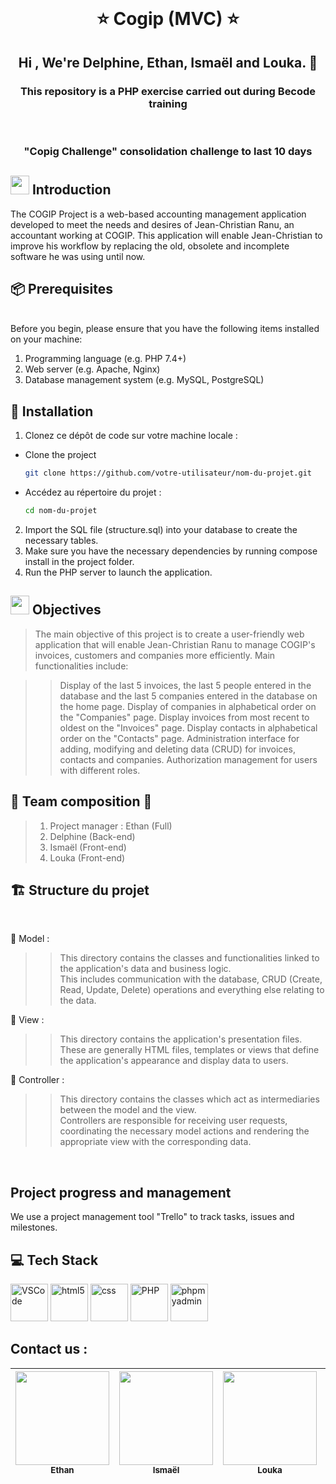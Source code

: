 <br>
<h1 align="center">⭐️ Cogip (MVC) ⭐️</h1>

<h2 align="center">Hi , We're Delphine, Ethan, Ismaël and Louka.  👋</h2>

<h3 align="center">This repository is a PHP exercise carried out during Becode training  </h3> <br>
<h3 align="center">"Copig Challenge" consolidation challenge to last 10 days</h3>
<h2 align="left"><img src="https://github.com/Ethanosaure/Cogip_Challenge/blob/main/public/assets/img/Introduction.jpg" height="30" width="30" /> Introduction</h2>

The COGIP Project is a web-based accounting management application developed to meet the needs and desires of Jean-Christian Ranu, an accountant working at COGIP. This application will enable Jean-Christian to improve his workflow by replacing the old, obsolete and incomplete software he was using until now.

<h2 align="left">📦 Prerequisites</h2> 
<br>
Before you begin, please ensure that you have the following items installed on your machine:

1. Programming language (e.g. PHP 7.4+)
2. Web server (e.g. Apache, Nginx)
3. Database management system (e.g. MySQL, PostgreSQL)

<h2 align="left">🚀 Installation</h2>

1. Clonez ce dépôt de code sur votre machine locale :

- Clone the project
  ```sh
  git clone https://github.com/votre-utilisateur/nom-du-projet.git
  ```
- Accédez au répertoire du projet :
  ```sh
  cd nom-du-projet
  ```

2. Import the SQL file (structure.sql) into your database to create the necessary tables.
3. Make sure you have the necessary dependencies by running compose install in the project folder.
4. Run the PHP server to launch the application.

<h2 align="left"><img src="https://github.com/Ethanosaure/Cogip_Challenge/blob/main/public/assets/img/Objective.jpg" height="30" width="30"> Objectives </h2>

> The main objective of this project is to create a user-friendly web application that will enable Jean-Christian Ranu to manage COGIP's invoices, customers and companies more efficiently. Main functionalities include:

> > Display of the last 5 invoices, the last 5 people entered in the database and the last 5 companies entered in the database on the home page.
> > Display of companies in alphabetical order on the "Companies" page.
> > Display invoices from most recent to oldest on the "Invoices" page.
> > Display contacts in alphabetical order on the "Contacts" page.
> > Administration interface for adding, modifying and deleting data (CRUD) for invoices, contacts and companies.
> > Authorization management for users with different roles.

<h2 align="left">🎉 Team composition 🎉</h2>

> 1.  Project manager : Ethan (Full)
> 2.  Delphine (Back-end)
> 3.  Ismaël (Front-end)
> 4.  Louka (Front-end)

<h2 align="left">🏗️ Structure du projet</h2>
<br>

📝 Model : <br>

> > This directory contains the classes and functionalities linked to the application's data and business logic. <br>This includes communication with the database, CRUD (Create, Read, Update, Delete) operations and everything else relating to the data.<br>

📝 View : <br>

> > This directory contains the application's presentation files. <br>These are generally HTML files, templates or views that define the application's appearance and display data to users.<br>

📝 Controller : <br>

> > This directory contains the classes which act as intermediaries between the model and the view. <br>Controllers are responsible for receiving user requests, coordinating the necessary model actions and rendering the appropriate view with the corresponding data.<br>

<br>
<h2 align="left">Project progress and management</h2>
We use a project management tool "Trello" to track tasks, issues and milestones.

<h2 align="left">💻 Tech Stack</h2>

<p align='left'>
  
<img src="https://skillicons.dev/icons?i=vscode" alt="VSCode" height="60" width="60" />

<img src="https://skillicons.dev/icons?i=html" alt="html5" height="60" width="60" />

<img src="https://skillicons.dev/icons?i=css" alt="css" height="60" width="60" />

<img src="https://skillicons.dev/icons?i=php" alt="PHP" height="60" width="60" />

<img src="" alt="phpmyadmin" height="60" width="60" />

</p>

<h2 align="left"> Contact us : </h2>

| <a href="https://www.linkedin.com/in/ethan-dias-marques/" target="_blank"><img src="https://github.com/Ethanosaure/Cogip_Challenge/blob/main/public/assets/img/Ethan.jpg" width="150px;" valign="top"></a><br /><sub><b>Ethan</b></sub> | <a href="https://github.com/Ethanosaure/Cogip_Challenge/blob/main/public/assets/img/Isma%C3%ABl.jpg" target="_blank"><img src="https://github.com/Ethanosaure/Cogip_Challenge/blob/main/public/assets/img/Isma%C3%ABl.jpg" width="150px;" valign="top"></a><br /><sub><b>Ismaël</b></sub> | <a href="https://www.linkedin.com/in/louka-lino-cadau/" target="_blank"><img src="https://github.com/Ethanosaure/Cogip_Challenge/blob/main/public/assets/img/Louka.jpg" width="150px;" valign="top"></a><br /><sub><b>Louka</b></sub> | <a href="https://www.linkedin.com/in/delphine-lecorney/" target="_blank"><img src="https://github.com/Ethanosaure/Cogip_Challenge/blob/main/public/assets/img/Delphine.jpg" width="150px;" valign="top"></a><br /><sub><b>Delphine</b></sub> |
| :-------------------------------------------------------------------------------------------------------------------------------------------------------------------------------------------------------------------------------------: | :---------------------------------------------------------------------------------------------------------------------------------------------------------------------------------------------------------------------------------------------------------------------------------------: | :-----------------------------------------------------------------------------------------------------------------------------------------------------------------------------------------------------------------------------------: | :------------------------------------------------------------------------------------------------------------------------------------------------------------------------------------------------------------------------------------------: |
